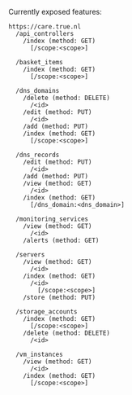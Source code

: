 Currently exposed features: 

    https://care.true.nl
      /api_controllers
        /index (method: GET)
          [/scope:<scope>]

      /basket_items
        /index (method: GET)
          [/scope:<scope>]

      /dns_domains
        /delete (method: DELETE)
          /<id>
        /edit (method: PUT)
          /<id>
        /add (method: PUT)
        /index (method: GET)
          [/scope:<scope>]

      /dns_records
        /edit (method: PUT)
          /<id>
        /add (method: PUT)
        /view (method: GET)
          /<id>
        /index (method: GET)
          [/dns_domain:<dns_domain>]

      /monitoring_services
        /view (method: GET)
          /<id>
        /alerts (method: GET)

      /servers
        /view (method: GET)
          /<id>
        /index (method: GET)
          /<id>
            [/scope:<scope>]
        /store (method: PUT)

      /storage_accounts
        /index (method: GET)
          [/scope:<scope>]
        /delete (method: DELETE)
          /<id>

      /vm_instances
        /view (method: GET)
          /<id>
        /index (method: GET)
          [/scope:<scope>]

